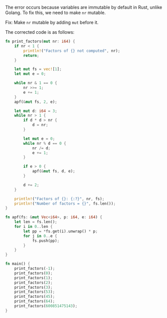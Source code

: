 The error occurs because variables are immutable by default in Rust, unlike Golang. To fix this, we need to make `nr` mutable.

Fix: Make `nr` mutable by adding `mut` before it.

The corrected code is as follows:

```rs
fn print_factors(mut nr: i64) {
    if nr < 1 {
        println!("Factors of {} not computed", nr);
        return;
    }

    let mut fs = vec![1];
    let mut e = 0;

    while nr & 1 == 0 {
        nr >>= 1;
        e += 1;
    }
    apf(&mut fs, 2, e);

    let mut d: i64 = 3;
    while nr > 1 {
        if d * d > nr {
            d = nr;
        }

        let mut e = 0;
        while nr % d == 0 {
            nr /= d;
            e += 1;
        }

        if e > 0 {
            apf(&mut fs, d, e);
        }

        d += 2;
    }

    println!("Factors of {}: {:?}", nr, fs);
    println!("Number of factors = {}", fs.len());
}

fn apf(fs: &mut Vec<i64>, p: i64, e: i64) {
    let len = fs.len();
    for i in 0..len {
        let pp = *fs.get(i).unwrap() * p;
        for j in 0..e {
            fs.push(pp);
        }
    }
}

fn main() {
    print_factors(-1);
    print_factors(0);
    print_factors(1);
    print_factors(2);
    print_factors(3);
    print_factors(53);
    print_factors(45);
    print_factors(64);
    print_factors(600851475143);
}
```
